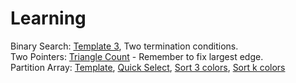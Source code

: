 # Learning

Binary Search: [Template 3](https://aaronice.gitbooks.io/lintcode/content/knowledge/binary-search.html), Two termination conditions.  
Two Pointers: [Triangle Count](https://www.lintcode.com/problem/triangle-count/description) - Remember to fix largest edge.  
Partition Array: [Template](https://www.lintcode.com/problem/partition-array/description), [Quick Select](https://www.lintcode.com/problem/kth-largest-element/description), [Sort 3 colors](https://www.lintcode.com/problem/sort-colors/my-submissions), [Sort k colors](https://www.lintcode.com/problem/sort-colors-ii/description)  
